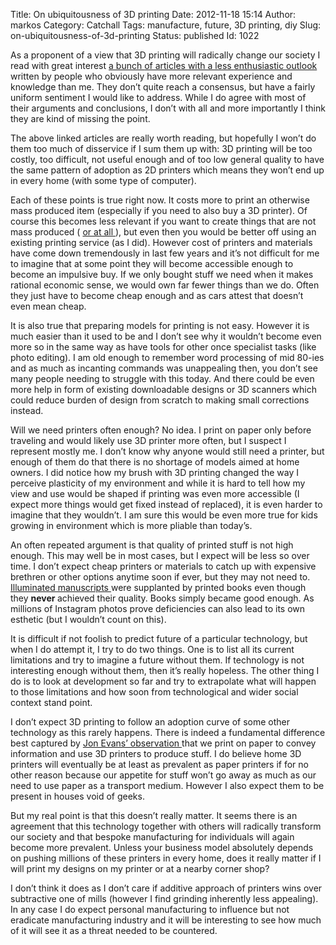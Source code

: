 Title: On ubiquitousness of 3D printing
Date: 2012-11-18 15:14
Author: markos
Category: Catchall
Tags: manufacture, future, 3D printing, diy
Slug: on-ubiquitousness-of-3d-printing
Status: published
Id: 1022

<div>
 <p>
  As a proponent of a view that 3D printing will radically change our society I read with great interest
  <a href="http://www.core77.com/blog/digital_fabrication/the_future_of_3d_printing_mere_misnomer_or_something_more_23835.asp" title=" The Future of 3D Printing: Mere Misnomer or Something More?">
   a bunch
  </a>
  <a href="http://techcrunch.com/2012/11/03/one-of-these-things-is-not-like-the-other/" title="3D Printers Are Not Like 2D Printers: A Rant">
   of articles
  </a>
  <a href="http://www.prsnlz.me/blogs/guestblog/3d-printing-then-now-and-in-the-future/" title="3D Printing — Then, Now and in the Future">
   with a less
  </a>
  <a href="http://graehamdouglas.wordpress.com/2012/11/06/3d-printers-are-not-the-future-of-manufacturing/" title="erspective on 3D printers from a mechanical designer">
   enthusiastic outlook
  </a>
  written by people who obviously have more relevant experience and knowledge than me. They don’t quite reach a consensus, but have a fairly uniform sentiment I would like to address. While I do agree with most of their arguments and conclusions, I don’t with all and more importantly I think they are kind of missing the point.
 </p>
 <p>
  The above linked articles are really worth reading, but hopefully I won’t do them too much of disservice if I sum them up with: 3D printing will be too costly, too difficult, not useful enough and of too low general quality to have the same pattern of adoption as 2D printers which means they won’t end up in every home (with some type of computer).
 </p>
 <p>
  Each of these points is true right now. It costs more to print an otherwise mass produced item (especially if you need to also buy a 3D printer). Of course this becomes less relevant if you want to create things that are not mass produced (
  <a href="pimping-my-notebook.html" title="My 3D print fix for a design problem">
   or at all
  </a>
  ), but even then you would be better off using an existing printing service (as I did). However cost of printers and materials have come down tremendously in last few years and it’s not difficult for me to imagine that at some point they will become accessible enough to become an impulsive buy. If we only bought stuff we need when it makes rational economic sense, we would own far fewer things than we do. Often they just have to become cheap enough and as cars attest that doesn’t even mean cheap.
 </p>
 <p>
  It is also true that preparing models for printing is not easy. However it is much easier than it used to be and I don’t see why it wouldn’t become even more so in the same way as have tools for other once specialist tasks (like photo editing). I am old enough to remember word processing of mid 80-ies and as much as  incanting commands was unappealing then, you don’t see many people needing to struggle with this today. And there could be even more help in form of existing downloadable designs or 3D scanners which could reduce burden of design from scratch to making small corrections instead.
 </p>
 <p>
  Will we need printers often enough? No idea. I print on paper only before traveling and would likely use 3D printer more often, but I suspect I represent mostly me. I don’t know why anyone would still need a printer, but enough of them do that there is no shortage of models aimed at home owners. I did notice how my brush with 3D printing changed the way I perceive plasticity of my environment and while it is hard to tell how my view and use would be shaped if printing was even more accessible (I expect more things would get fixed instead of replaced), it is even harder to imagine that they wouldn’t. I am sure this would be even more true for kids growing in environment which is more pliable than today’s.
 </p>
 <p>
  An often repeated argument is that quality of printed stuff is not high enough. This may well be in most cases, but I expect will be less so over time. I don’t expect cheap printers or materials to catch up with expensive brethren or other options anytime soon if ever, but they may not need to.
  <a href="http://en.wikipedia.org/wiki/Illuminated_manuscript" title="Description on Wikipedia">
   Illuminated manuscripts
  </a>
  were supplanted by printed books even though they
  <strong>
   never
  </strong>
  achieved their quality. Books simply became good enough. As millions of Instagram photos prove deficiencies can also lead to its own esthetic (but I wouldn’t count on this).
 </p>
 <p>
  It is difficult if not foolish to predict future of a particular technology, but when I do attempt it, I try to do two things. One is to list all its current limitations and try to imagine a future without them. If technology is not interesting enough without them, then it’s really hopeless. The other thing I do is to look at development so far and try to extrapolate what will happen to those limitations and how soon from technological and wider social context stand point.
 </p>
 <p>
  I don’t expect 3D printing to follow an adoption curve of some other technology as this rarely happens. There is indeed a fundamental difference best captured by
  <a href="http://techcrunch.com/2012/11/03/one-of-these-things-is-not-like-the-other/" title="Check fourth paragraph">
   Jon Evans’ observation
  </a>
  that we print on paper to convey information and use 3D printers to produce stuff. I do believe home 3D printers will eventually be at least as prevalent as paper printers if for no other reason because our appetite for stuff won’t go away as much as our need to use paper as a transport medium. However I also expect them to be present in houses void of geeks.
 </p>
 <p>
  But my real point is that this doesn’t really matter. It seems there is an agreement that this technology together with others will radically transform our society and that bespoke manufacturing for individuals will again become more prevalent. Unless your business model absolutely depends on pushing millions of these printers in every home, does it really matter if I will print my designs on my printer or at a nearby corner shop?
 </p>
 <p>
  I don’t think it does as I don’t care if additive approach of printers wins over subtractive one of mills (however I find grinding inherently less appealing). In any case I do expect personal manufacturing to influence but not eradicate manufacturing industry and it will be interesting to see how much of it will see it as a threat needed to be countered.
 </p>
</div>
